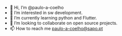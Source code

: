 - 👋 Hi, I’m @paulo-a-coelho
- 👀 I’m interested in sw development.
- 🌱 I’m currently learning python and Flutter.
- 💞️ I’m looking to collaborate on open source projects.
- 📫 How to reach me paulo-a-coelho@sapo.pt

<!---
paulo-a-coelho/paulo-a-coelho is a ✨ special ✨ repository because its `README.md` (this file) appears on your GitHub profile.
You can click the Preview link to take a look at your changes.
--->
